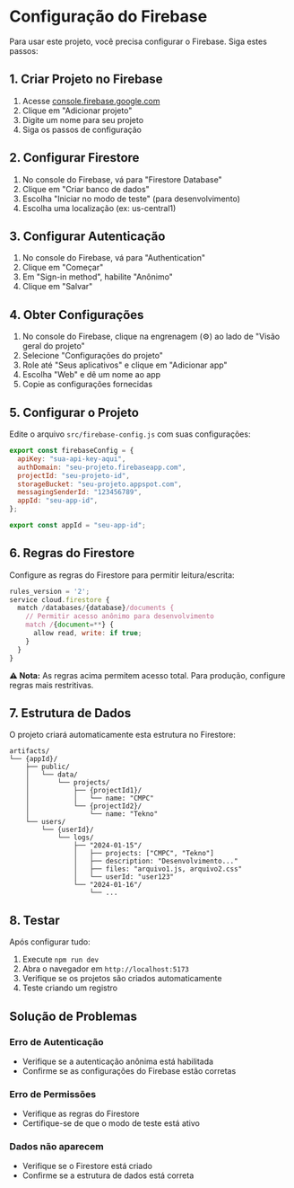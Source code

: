 # Configuração do Firebase

Para usar este projeto, você precisa configurar o Firebase. Siga estes passos:

## 1. Criar Projeto no Firebase

1. Acesse [console.firebase.google.com](https://console.firebase.google.com)
2. Clique em "Adicionar projeto"
3. Digite um nome para seu projeto
4. Siga os passos de configuração

## 2. Configurar Firestore

1. No console do Firebase, vá para "Firestore Database"
2. Clique em "Criar banco de dados"
3. Escolha "Iniciar no modo de teste" (para desenvolvimento)
4. Escolha uma localização (ex: us-central1)

## 3. Configurar Autenticação

1. No console do Firebase, vá para "Authentication"
2. Clique em "Começar"
3. Em "Sign-in method", habilite "Anônimo"
4. Clique em "Salvar"

## 4. Obter Configurações

1. No console do Firebase, clique na engrenagem (⚙️) ao lado de "Visão geral do projeto"
2. Selecione "Configurações do projeto"
3. Role até "Seus aplicativos" e clique em "Adicionar app"
4. Escolha "Web" e dê um nome ao app
5. Copie as configurações fornecidas

## 5. Configurar o Projeto

Edite o arquivo `src/firebase-config.js` com suas configurações:

```javascript
export const firebaseConfig = {
  apiKey: "sua-api-key-aqui",
  authDomain: "seu-projeto.firebaseapp.com",
  projectId: "seu-projeto-id",
  storageBucket: "seu-projeto.appspot.com",
  messagingSenderId: "123456789",
  appId: "seu-app-id",
};

export const appId = "seu-app-id";
```

## 6. Regras do Firestore

Configure as regras do Firestore para permitir leitura/escrita:

```javascript
rules_version = '2';
service cloud.firestore {
  match /databases/{database}/documents {
    // Permitir acesso anônimo para desenvolvimento
    match /{document=**} {
      allow read, write: if true;
    }
  }
}
```

**⚠️ Nota:** As regras acima permitem acesso total. Para produção, configure regras mais restritivas.

## 7. Estrutura de Dados

O projeto criará automaticamente esta estrutura no Firestore:

```
artifacts/
└── {appId}/
    ├── public/
    │   └── data/
    │       └── projects/
    │           ├── {projectId1}/
    │           │   └── name: "CMPC"
    │           └── {projectId2}/
    │               └── name: "Tekno"
    └── users/
        └── {userId}/
            └── logs/
                ├── "2024-01-15"/
                │   ├── projects: ["CMPC", "Tekno"]
                │   ├── description: "Desenvolvimento..."
                │   ├── files: "arquivo1.js, arquivo2.css"
                │   └── userId: "user123"
                └── "2024-01-16"/
                    └── ...
```

## 8. Testar

Após configurar tudo:

1. Execute `npm run dev`
2. Abra o navegador em `http://localhost:5173`
3. Verifique se os projetos são criados automaticamente
4. Teste criando um registro

## Solução de Problemas

### Erro de Autenticação

- Verifique se a autenticação anônima está habilitada
- Confirme se as configurações do Firebase estão corretas

### Erro de Permissões

- Verifique as regras do Firestore
- Certifique-se de que o modo de teste está ativo

### Dados não aparecem

- Verifique se o Firestore está criado
- Confirme se a estrutura de dados está correta
